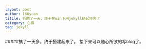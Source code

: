 ```yaml
---
layout: post
author: 166yuan
titile: 折腾了一天，终于在win下用jekyll搭起博客了
category: 心得
tag: jekyll
---
```

#####搞了一天多，终于搭建起来了。
  接下来可以随心所欲的写blog了。
